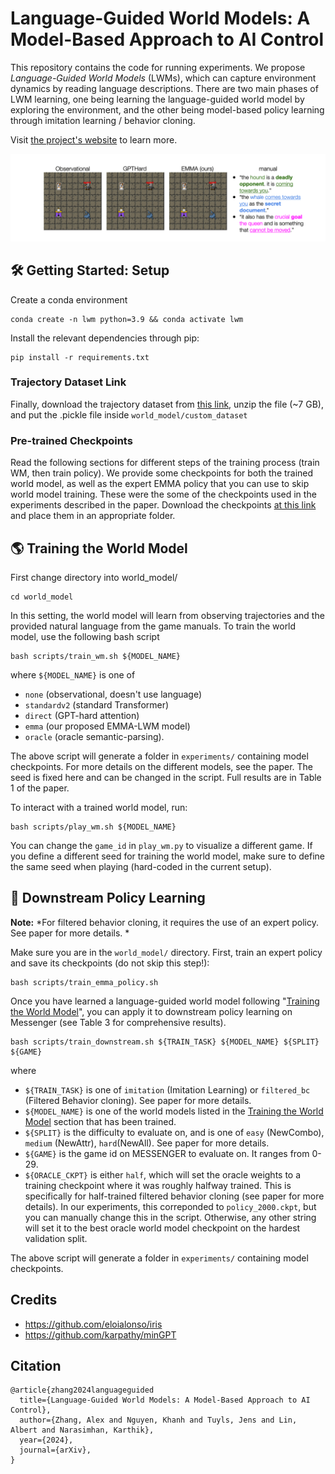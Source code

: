 # Language-Guided World Models: A Model-Based Approach to AI Control
This repository contains the code for running experiments. We propose *Language-Guided World Models* (LWMs), which can capture environment dynamics by reading language descriptions. There are two main phases of LWM learning, one being learning the language-guided world model by exploring the environment, and the other being model-based policy learning through imitation learning / behavior cloning.

Visit [the project's website](https://language-guided-world-model.github.io/) to learn more.

![Example of LWM](teaser.gif)

## 🛠️ Getting Started: Setup

Create a conda environment

```
conda create -n lwm python=3.9 && conda activate lwm
```

Install the relevant dependencies through pip:

```
pip install -r requirements.txt
```

### Trajectory Dataset Link
Finally, download the trajectory dataset from [this link](https://drive.google.com/file/d/1vUwP4EzBMrmDZWhmnXFie2woWbGzjKUq/view?usp=sharing), unzip the file (~7 GB), and put the .pickle file inside `world_model/custom_dataset`

### Pre-trained Checkpoints
Read the following sections for different steps of the training process (train WM, then train policy). We provide some checkpoints for both the trained world model, as well as the expert EMMA policy that you can use to skip world model training.
These were the some of the checkpoints used in the experiments described in the paper. Download the checkpoints [at this link](https://drive.google.com/file/d/1YiQyjeInXqztyffAbZ-8SDsnS2II8HUh/view?usp=sharing) and place them in an appropriate folder.

## 🌎 Training the World Model

First change directory into world_model/
```
cd world_model
```

In this setting, the world model will learn from observing trajectories and the provided natural language from the game manuals. To train the world model, use the following bash script
```
bash scripts/train_wm.sh ${MODEL_NAME}
```
where `${MODEL_NAME}` is one of
* `none` (observational, doesn't use language)
* `standardv2` (standard Transformer)
* `direct` (GPT-hard attention)
* `emma` (our proposed EMMA-LWM model)
* `oracle` (oracle semantic-parsing).

The above script will generate a folder in `experiments/` containing model checkpoints. For more details on the different models, see the paper. The seed is fixed here and can be changed in the script. Full results are in Table 1 of the paper.

To interact with a trained world model, run:
```
bash scripts/play_wm.sh ${MODEL_NAME}
```

You can change the `game_id` in `play_wm.py` to visualize a different game. If you define a different seed for training the world model, make sure to define the same seed when playing (hard-coded in the current setup).

## 🤖 Downstream Policy Learning

**Note:** *For filtered behavior cloning, it requires the use of an expert policy. See paper for more details. *

Make sure you are in the `world_model/` directory. First, train an expert policy and save its checkpoints (do not skip this step!):

```
bash scripts/train_emma_policy.sh
```

Once you have learned a language-guided world model following "[Training the World Model](#training-the-world-model)", you can apply it to downstream policy learning on Messenger (see Table 3 for comprehensive results).
```
bash scripts/train_downstream.sh ${TRAIN_TASK} ${MODEL_NAME} ${SPLIT} ${GAME}
```
where
* `${TRAIN_TASK}` is one of `imitation` (Imitation Learning) or `filtered_bc` (Filtered Behavior cloning). See paper for more details.
* `${MODEL_NAME}` is one of the world models listed in the [Training the World Model](#training-the-world-model) section that has been trained.
* `${SPLIT}` is the difficulty to evaluate on, and is one of `easy` (NewCombo), `medium` (NewAttr), `hard`(NewAll). See paper for more details.
* `${GAME}` is the game id on MESSENGER to evaluate on. It ranges from 0-29.
* `${ORACLE_CKPT}` is either `half`, which will set the oracle weights to a training checkpoint where it was roughly halfway trained. This is specifically for half-trained filtered behavior cloning (see paper for more details). In our experiments, this correponded to `policy_2000.ckpt`, but you can manually change this in the script. Otherwise, any other string will set it to the best oracle world model checkpoint on the hardest validation split.

The above script will generate a folder in `experiments/` containing model checkpoints.


## Credits

* https://github.com/eloialonso/iris
* https://github.com/karpathy/minGPT

## Citation

```
@article{zhang2024languageguided
  title={Language-Guided World Models: A Model-Based Approach to AI Control},
  author={Zhang, Alex and Nguyen, Khanh and Tuyls, Jens and Lin, Albert and Narasimhan, Karthik},
  year={2024},
  journal={arXiv},
}
```
